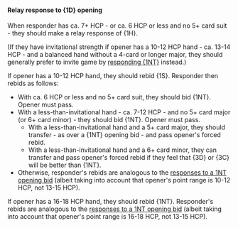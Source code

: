 #### <a name="Relay_response_to_1D_opening"> Relay response to {1D} opening

When responder has ca. 7+ HCP - or ca. 6 HCP or less and no 5+ card suit - they should make a relay response of {1H}.

(If they have invitational strength if opener has a 10-12 HCP hand - ca. 13-14 HCP - and a balanced hand without a 4-card or longer major, they should generally prefer to invite game by [responding {1NT}](#1NT_response_to_1D_opening) instead.)

If opener has a 10-12 HCP hand, they should rebid {1S}. Responder then rebids as follows:

- With ca. 6 HCP or less and no 5+ card suit, they should bid {1NT}. Opener must pass.
- With a less-than-invitational hand - ca. 7-12 HCP - and no 5+ card major (or 6+ card minor) - they should bid {1NT}. Opener must pass.
    - With a less-than-invitational hand and a 5+ card major, they should transfer - as over a {1NT} opening bid - and pass opener's forced rebid.
    - With a less-than-invitational hand and a 6+ card minor, they can transfer and pass opener's forced rebid if they feel that {3D} or {3C} will be better than {1NT}.
- Otherwise, responder's rebids are analogous to the [responses to a 1NT opening bid](#Responses_to_1NT_opening) (albeit taking into account that opener's point range is 10-12 HCP, not 13-15 HCP).

If opener has a 16-18 HCP hand, they should rebid {1NT}. Responder's rebids are analogous to the [responses to a 1NT opening bid](#Responses_to_1NT_opening) (albeit taking into account that opener's point range is 16-18 HCP, not 13-15 HCP).
